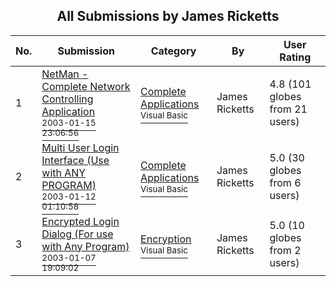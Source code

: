 ﻿<div align="center">

## All Submissions by James Ricketts

</div>

No.  | Submission | Category | By   | User Rating
---- | ---------- | -------- | ---- | -----------
1 | [NetMan \- Complete Network Controlling Application<br /><sup>2003-01-15 23:06:56</sup>](https://github.com/Planet-Source-Code/james-ricketts-netman-complete-network-controlling-application__1-42503) | [Complete Applications<br /><sup>Visual Basic</sup>](../ByCategory/complete-applications__1-27.md) | James Ricketts | 4.8 (101 globes from 21 users)
2 | [Multi User Login Interface \(Use with ANY PROGRAM\)<br /><sup>2003-01-12 01:10:58</sup>](https://github.com/Planet-Source-Code/james-ricketts-multi-user-login-interface-use-with-any-program__1-42351) | [Complete Applications<br /><sup>Visual Basic</sup>](../ByCategory/complete-applications__1-27.md) | James Ricketts | 5.0 (30 globes from 6 users)
3 | [Encrypted Login Dialog \(For use with Any Program\)<br /><sup>2003-01-07 19:09:02</sup>](https://github.com/Planet-Source-Code/james-ricketts-encrypted-login-dialog-for-use-with-any-program__1-42255) | [Encryption<br /><sup>Visual Basic</sup>](../ByCategory/encryption__1-48.md) | James Ricketts | 5.0 (10 globes from 2 users)

